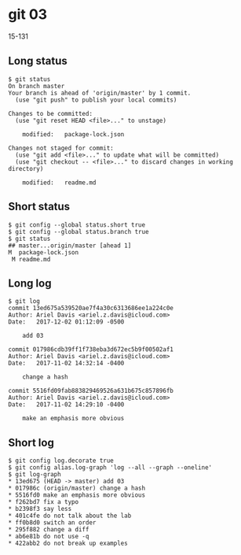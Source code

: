 # git 03

15-131

## Long status

	$ git status
	On branch master
	Your branch is ahead of 'origin/master' by 1 commit.
	  (use "git push" to publish your local commits)

	Changes to be committed:
	  (use "git reset HEAD <file>..." to unstage)

		modified:   package-lock.json

	Changes not staged for commit:
	  (use "git add <file>..." to update what will be committed)
	  (use "git checkout -- <file>..." to discard changes in working directory)

		modified:   readme.md

## Short status

	$ git config --global status.short true
	$ git config --global status.branch true
	$ git status
	## master...origin/master [ahead 1]
	M  package-lock.json
	 M readme.md

## Long log

	$ git log
	commit 13ed675a539520ae7f4a30c6313686ee1a224c0e
	Author: Ariel Davis <ariel.z.davis@icloud.com>
	Date:   2017-12-02 01:12:09 -0500

	    add 03

	commit 017986cdb39ff1f738eba3d672ec5b9f00502af1
	Author: Ariel Davis <ariel.z.davis@icloud.com>
	Date:   2017-11-02 14:32:14 -0400

	    change a hash

	commit 5516fd09fab883829469526a631b675c857896fb
	Author: Ariel Davis <ariel.z.davis@icloud.com>
	Date:   2017-11-02 14:29:10 -0400

	    make an emphasis more obvious

## Short log

	$ git config log.decorate true
	$ git config alias.log-graph 'log --all --graph --oneline'
	$ git log-graph
	* 13ed675 (HEAD -> master) add 03
	* 017986c (origin/master) change a hash
	* 5516fd0 make an emphasis more obvious
	* f262bd7 fix a typo
	* b2398f3 say less
	* 401c4fe do not talk about the lab
	* ff0b8d0 switch an order
	* 295f882 change a diff
	* ab6e81b do not use -q
	* 422abb2 do not break up examples
